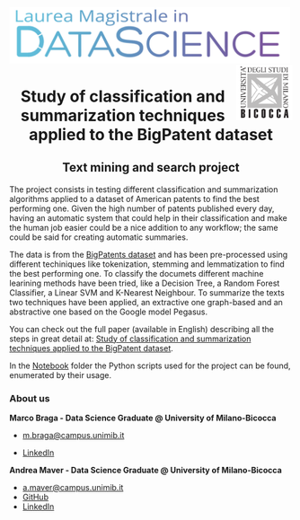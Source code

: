 <p  float="left">
<img  src="https://github.com/andreamaver/DataVisualization/blob/main/images/DSLogo.png"  width = "500"/>
<img  src="https://github.com/andreamaver/DataVisualization/blob/main/images/BicoccaLogo.png"  width = "100"  align="right"/>
</p>

<h1  align="center">Study of classification and summarization techniques applied to the BigPatent dataset</h1>
<h2  align="center">Text mining and search project</h2>


The project consists in testing different classification and summarization algorithms applied to a dataset of American patents to find the best performing one. Given the high number of patents published every day, having an automatic system that could help in their classification and make the human job easier could be a nice addition to any workflow; the same could be said for creating automatic summaries.

The data is from the [BigPatents dataset](https://evasharma.github.io/bigpatent/) and has been pre-processed using different techiniques like tokenization, stemming and
lemmatization to find the best performing one. To classify the documets different machine learining methods have been tried, like a Decision Tree, a Random Forest Classifier, a Linear SVM and K-Nearest Neighbour. To summarize the texts two techniques have been applied, an extractive one graph-based and an abstractive one based on the Google model Pegasus.

You can check out the full paper (available in English) describing all the steps in great detail at: [Study of classification and summarization techniques applied to the BigPatent dataset](https://github.com/andreamaver/TextMining/blob/main/Text_Mining_Search_Project_Braga_Maver.pdf "Text_Mining_Search_Project_Braga_Maver.pdf").


In the [Notebook](https://github.com/andreamaver/TextMining/tree/main/Notebook) folder the Python scripts used for the project can be found, enumerated by their usage.

  
### About us

**Marco Braga - Data Science Graduate @ University of Milano-Bicocca**

* m.braga@campus.unimib.it

* [LinkedIn](https://www.linkedin.com/in/marco-braga-8633aa243/)

**Andrea Maver - Data Science Graduate @ University of Milano-Bicocca**
* a.maver@campus.unimib.it
* [GitHub](https://github.com/andreamaver)
* [LinkedIn](https://www.linkedin.com/in/andrea-maver/)

 